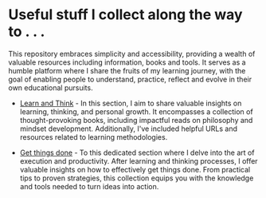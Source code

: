# Useful stuff I collect along the way to . . .
This repository embraces simplicity and accessibility, providing a wealth of valuable resources including information, books and tools. It serves as a humble platform where I share the fruits of my learning journey, with the goal of enabling people to understand, practice, reflect and evolve in their own educational pursuits.

* [Learn and Think](./learn-think/README.md) - In this section, I aim to share valuable insights on learning, thinking, and personal growth. It encompasses a collection of thought-provoking books, including impactful reads on philosophy and mindset development. Additionally, I've included helpful URLs and resources related to learning methodologies. 

* [Get things done](./get-things-done/README.md) - To this dedicated section where I delve into the art of execution and productivity. After learning and thinking processes, I offer valuable insights on how to effectively get things done. From practical tips to proven strategies, this collection equips you with the knowledge and tools needed to turn ideas into action. 